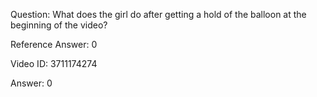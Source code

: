 Question: What does the girl do after getting a hold of the balloon at the beginning of the video?

Reference Answer: 0

Video ID: 3711174274

Answer: 0

